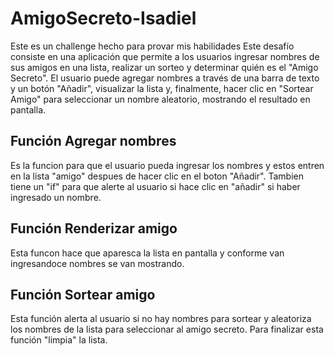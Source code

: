 # AmigoSecreto-Isadiel
Este es un challenge hecho para provar mis habilidades
Este desafío consiste en una aplicación que permite a los usuarios ingresar nombres de sus amigos en una lista, realizar un sorteo y determinar quién es el "Amigo Secreto". El usuario puede agregar nombres a través de una barra de texto y un botón "Añadir", visualizar la lista y, finalmente, hacer clic en "Sortear Amigo" para seleccionar un nombre aleatorio, mostrando el resultado en pantalla.
## Función Agregar nombres
Es la funcion para que el usuario pueda ingresar los nombres y estos entren en la lista "amigo" despues de hacer clic en el boton "Añadir".
Tambien tiene un "if" para que alerte al usuario si hace clic en "añadir" si haber ingresado un nombre.

## Función Renderizar amigo
Esta funcon hace que aparesca la lista en pantalla y conforme van ingresandoce nombres se van mostrando.

## Función Sortear amigo
Esta función alerta al usuario si no hay nombres para sortear y aleatoriza los nombres de la lista para seleccionar al amigo secreto.
Para finalizar esta función "limpia" la lista.
